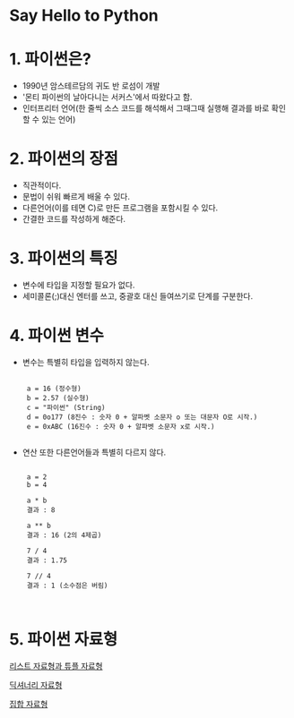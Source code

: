 Say Hello to Python
===================

# 1. 파이썬은?

 - 1990년 암스테르담의 귀도 반 로섬이 개발
 - '몬티 파이썬의 날아다니는 서커스'에서 따왔다고 함.
 - 인터프리터 언어(한 줄씩 소스 코드를 해석해서 그때그때 실행해 결과를 바로 확인할 수 있는 언어)


# 2. 파이썬의 장점

 - 직관적이다.
 - 문법이 쉬워 빠르게 배울 수 있다.
 - 다른언어(이를 테면 C)로 만든 프로그램을 포함시킬 수 있다.
 - 간결한 코드를 작성하게 해준다.

# 3. 파이썬의 특징

 - 변수에 타입을 지정할 필요가 없다.
 - 세미콜론(;)대신 엔터를 쓰고, 중괄호 대신 들여쓰기로 단계를 구분한다.

# 4. 파이썬 변수

 - 변수는 특별히 타입을 입력하지 않는다.
    <pre><code>
    a = 16 (정수형)
    b = 2.57 (실수형)
    c = "파이썬" (String)
    d = 0o177 (8진수 : 숫자 0 + 알파벳 소문자 o 또는 대문자 O로 시작.)
    e = 0xABC (16진수 : 숫자 0 + 알파벳 소문자 x로 시작.)
    </code></pre>

 - 연산 또한 다른언어들과 특별히 다르지 않다.
    <pre><code>
    a = 2
    b = 4
    
    a * b
    결과 : 8
    
    a ** b
    결과 : 16 (2의 4제곱)

    7 / 4
    결과 : 1.75
    
    7 // 4
    결과 : 1 (소수점은 버림)

    </code></pre>

# 5. 파이썬 자료형 
[리스트 자료형과 튜플 자료형](https://github.com/pleasantlife/SayHelloToPython/blob/master/python_list_and_tuple.md)

[딕셔너리 자료형](https://github.com/pleasantlife/SayHelloToPython/blob/master/python_dictionary.md)

[집합 자료형](https://github.com/pleasantlife/SayHelloToPython/blob/master/python_set_type.md)    

